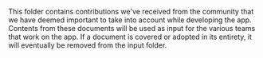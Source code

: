 This folder contains contributions we've received from the community that we have deemed important to take into account while developing the app. Contents from these documents will be used as input for the various teams that work on the app. If a document is covered or adopted in its entirety, it will eventually be removed from the input folder. 
